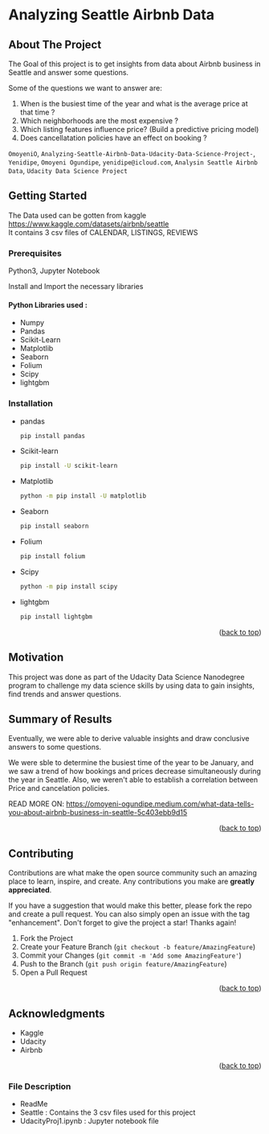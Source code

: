 # Analyzing Seattle Airbnb Data

<!-- ABOUT THE PROJECT -->
## About The Project

The Goal of this project is to get insights from data about Airbnb business in Seattle and answer some questions.

Some of the questions we want to answer are:
1. When is the busiest time of the year and what is the average price at that time ?
2. Which neighborhoods are the most expensive ?
3. Which listing features influence price? (Build a predictive pricing model)
4. Does cancellatation policies have an effect on booking ?

`OmoyeniO`, `Analyzing-Seattle-Airbnb-Data-Udacity-Data-Science-Project-`, `Yenidipe`, `Omoyeni Ogundipe`, `yenidipe@icloud.com`, `Analysin Seattle Airbnb Data`, `Udacity Data Science Project`



<!-- GETTING STARTED -->
## Getting Started

The Data used can be gotten from kaggle https://www.kaggle.com/datasets/airbnb/seattle  
It contains 3 csv files of CALENDAR, LISTINGS, REVIEWS

### Prerequisites

Python3, Jupyter Notebook

Install and Import the necessary libraries

#### Python Libraries used :

* Numpy
* Pandas
* Scikit-Learn
* Matplotlib
* Seaborn
* Folium
* Scipy
* lightgbm


### Installation

* pandas
  ```sh
  pip install pandas
  ```
* Scikit-learn
  ```sh
  pip install -U scikit-learn
  ```
* Matplotlib
  ```sh
  python -m pip install -U matplotlib
  ```
* Seaborn
  ```sh
  pip install seaborn
  ```
* Folium
  ```sh
  pip install folium
  ```
* Scipy
  ```sh
  python -m pip install scipy
  ```
* lightgbm
  ```sh
  pip install lightgbm
  ```
  
  <p align="right">(<a href="#readme-top">back to top</a>)</p>

## Motivation
This project was done as part of the Udacity Data Science Nanodegree program to challenge my data science skills by using data to gain insights, find trends and answer questions.


## Summary of Results
Eventually, we were able to derive valuable insights and draw conclusive answers to some questions.

We were sble to determine the busiest time of the year to be January, and we saw a trend of how bookings and prices decrease simultaneously  during the year in Seattle. 
Also, we weren't able to establish a correlation between Price and cancelation policies.

READ MORE ON: https://omoyeni-ogundipe.medium.com/what-data-tells-you-about-airbnb-business-in-seattle-5c403ebb9d15

<p align="right">(<a href="#README-top">back to top</a>)</p>


<!-- CONTRIBUTING -->
## Contributing

Contributions are what make the open source community such an amazing place to learn, inspire, and create. Any contributions you make are **greatly appreciated**.

If you have a suggestion that would make this better, please fork the repo and create a pull request. You can also simply open an issue with the tag "enhancement".
Don't forget to give the project a star! Thanks again!

1. Fork the Project
2. Create your Feature Branch (`git checkout -b feature/AmazingFeature`)
3. Commit your Changes (`git commit -m 'Add some AmazingFeature'`)
4. Push to the Branch (`git push origin feature/AmazingFeature`)
5. Open a Pull Request

<p align="right">(<a href="#readme-top">back to top</a>)</p>



<!-- ACKNOWLEDGMENTS -->
## Acknowledgments

* Kaggle
* Udacity
* Airbnb


<p align="right">(<a href="#readme-top">back to top</a>)</p>


### File Description
- ReadMe
- Seattle : Contains the 3 csv files used for this project
- UdacityProj1.ipynb : Jupyter notebook file
